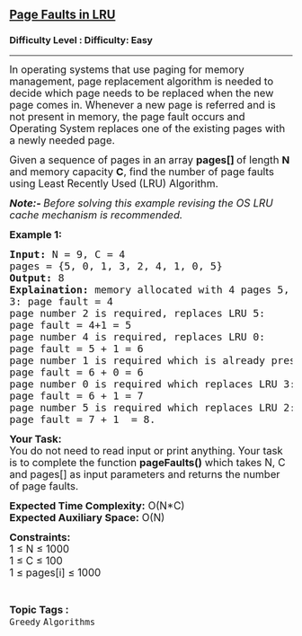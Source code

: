 <h2><a href="https://www.geeksforgeeks.org/problems/page-faults-in-lru5603/1?page=1&difficulty=Easy&status=unsolved&sortBy=submissions">Page Faults in LRU</a></h2><h3>Difficulty Level : Difficulty: Easy</h3><hr><div class="problems_problem_content__Xm_eO"><p><span style="font-size:18px">In operating systems that use paging for memory management, page replacement algorithm is needed to decide which page needs to be replaced when the new page comes in. Whenever a new page is referred and is not present in memory, the page fault occurs and Operating System replaces one of the existing pages with a newly needed page. </span></p>

<p><span style="font-size:18px">Given a sequence of pages in an array <strong>pages[] </strong>of length <strong>N</strong> and memory capacity <strong>C</strong>, find the number of page faults using Least Recently Used (LRU) Algorithm.&nbsp;</span></p>

<p><span style="font-size:18px"><em><strong>Note:- </strong>Before solving this example revising the OS LRU cache mechanism is recommended.</em></span></p>

<p><strong><span style="font-size:18px">Example 1:</span></strong></p>

<pre><span style="font-size:18px"><strong>Input:</strong> N = 9, C = 4
pages = {5, 0, 1, 3, 2, 4, 1, 0, 5}
<strong>Output:</strong> 8
<strong>Explaination:</strong> memory allocated with 4 pages 5, 0, 1, 
3: page fault = 4
page number 2 is required, replaces LRU 5: 
page fault = 4+1 = 5
page number 4 is required, replaces LRU 0: 
page fault = 5 + 1 = 6
page number 1 is required which is already present: 
page fault = 6 + 0 = 6
page number 0 is required which replaces LRU 3: 
page fault = 6 + 1 = 7
page number 5 is required which replaces LRU 2: 
page fault = 7 + 1  = 8.</span></pre>

<p><span style="font-size:18px"><strong>Your Task:</strong><br>
You do not need to read input or print anything. Your task is to complete the function <strong>pageFaults()</strong> which takes N, C and pages[] as input parameters and returns the number of page faults.</span></p>

<p><span style="font-size:18px"><strong>Expected Time Complexity:</strong> O(N*C)<br>
<strong>Expected Auxiliary Space:</strong> O(N)</span></p>

<p><span style="font-size:18px"><strong>Constraints:</strong><br>
1 ≤ N ≤ 1000<br>
1 ≤ C ≤ 100<br>
1&nbsp;≤ pages[i]&nbsp;≤ 1000</span></p>
</div><br><p><span style=font-size:18px><strong>Topic Tags : </strong><br><code>Greedy</code>&nbsp;<code>Algorithms</code>&nbsp;